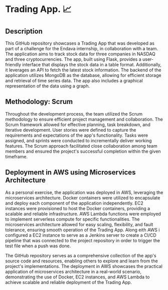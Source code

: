 # Trading App. 📈


## Description

This GitHub repository showcases a Trading App that was developed as part of a challenge for the Endava internship, in collaboration with a team. The application aims to track stock data for three companies in NASDAQ and three cryptocurrencies. The app, built using Flask, provides a user-friendly interface that displays the stock data in a table format. Additionally, it leverages an API to fetch the latest stock information. The backend of the application utilizes MongoDB as the database, allowing for efficient storage and retrieval of time series data. The app also includes a graphical representation of the data using a graph.

## Methodology: Scrum

Throughout the development process, the team utilized the Scrum methodology to ensure efficient project management and collaboration. The Scrum framework allowed for effective planning, task breakdown, and iterative development. User stories were defined to capture the requirements and expectations of the app's functionality. Tasks were assigned, and sprints were conducted to incrementally deliver working features. The Scrum approach facilitated close collaboration among team members and ensured the project's successful completion within the given timeframe.

## Deployment in AWS using Microservices Architecture

As a personal exercise, the application was deployed in AWS, leveraging the microservices architecture. Docker containers were utilized to encapsulate and deploy each component of the application independently. EC2 instances were provisioned to host the Docker containers, providing a scalable and reliable infrastructure. AWS Lambda functions were employed to implement serverless compute for specific functionalities. The microservices architecture allowed for easy scaling, flexibility, and fault tolerance, ensuring smooth operation of the Trading App. Along eith AWS i configured a EC2 instance to serve as a Jenkins server to create a CI/CD pipeline that was connected to the project repository in order to trigger the test file when a push was done.

The GitHub repository serves as a comprehensive collection of the app's source code and resources, enabling others to explore and learn from the project's implementations. The deployment in AWS showcases the practical application of microservices architecture in a real-world scenario, demonstrating the use of Docker, EC2 instances, and AWS Lambda to achieve scalable and reliable deployment of the Trading App.
